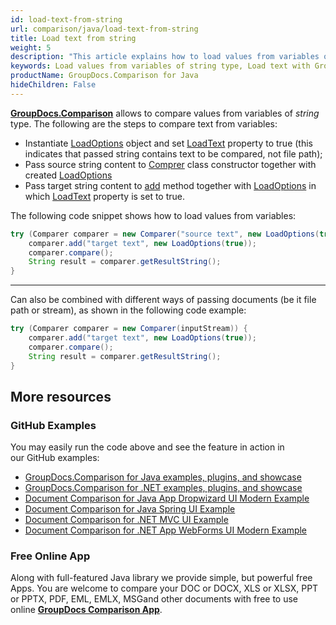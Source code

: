 ```yaml
---
id: load-text-from-string
url: comparison/java/load-text-from-string
title: Load text from string
weight: 5
description: "This article explains how to load values from variables of string type when using GroupDocs.Comparison for Java."
keywords: Load values from variables of string type, Load text with GroupDocs.Comparison
productName: GroupDocs.Comparison for Java
hideChildren: False
---
```

[**GroupDocs.Comparison**](https://products.groupdocs.com/comparison/java) allows to compare values from variables of *string* type.
The following are the steps to compare text from variables:

* Instantiate [LoadOptions](https://apireference.groupdocs.com/comparison/java/com.groupdocs.comparison.options.load/LoadOptions) object and set [LoadText](https://apireference.groupdocs.com/comparison/java/com.groupdocs.comparison.options.load/LoadOptions#setLoadText(boolean)) property to true (this indicates that passed string contains text to be compared, not file path);
* Pass source string content to [Comprer](https://apireference.groupdocs.com/comparison/java/com.groupdocs.comparison/Comparer) class constructor together with created [LoadOptions](https://apireference.groupdocs.com/comparison/java/com.groupdocs.comparison.options.load/LoadOptions)
* Pass target string content to [add](https://apireference.groupdocs.com/comparison/java/com.groupdocs.comparison/Comparer#add(java.lang.String,%20com.groupdocs.comparison.options.load.LoadOptions)) method together with [LoadOptions](https://apireference.groupdocs.com/comparison/java/com.groupdocs.comparison.options.load/LoadOptions) in which [LoadText](https://apireference.groupdocs.com/comparison/java/com.groupdocs.comparison.options.load/LoadOptions#setLoadText(boolean)) property is set to true.

The following code snippet shows how to load values from variables:
```java
try (Comparer comparer = new Comparer("source text", new LoadOptions(true))) {
    comparer.add("target text", new LoadOptions(true));
    comparer.compare();
    String result = comparer.getResultString();
}
```
---

Can also be combined with different ways of passing documents (be it file path or stream), as shown in the following code example:
```java
try (Comparer comparer = new Comparer(inputStream)) {
    comparer.add("target text", new LoadOptions(true));
    comparer.compare();
    String result = comparer.getResultString();
}
```

## More resources

### GitHub Examples
You may easily run the code above and see the feature in action in our GitHub examples:

*   [GroupDocs.Comparison for Java examples, plugins, and showcase](https://github.com/groupdocs-comparison/GroupDocs.Comparison-for-Java)
*   [GroupDocs.Comparison for .NET examples, plugins, and showcase](https://github.com/groupdocs-comparison/GroupDocs.Comparison-for-.NET)
*   [Document Comparison for Java App Dropwizard UI Modern Example](https://github.com/groupdocs-comparison/GroupDocs.Comparison-for-Java-Dropwizard)
*   [Document Comparison for Java Spring UI Example](https://github.com/groupdocs-comparison/GroupDocs.Comparison-for-Java-Spring)
*   [Document Comparison for .NET MVC UI Example](https://github.com/groupdocs-comparison/GroupDocs.Comparison-for-.NET-MVC)
*   [Document Comparison for .NET App WebForms UI Modern Example](https://github.com/groupdocs-comparison/GroupDocs.Comparison-for-.NET-WebForms)


### Free Online App
Along with full-featured Java library we provide simple, but powerful free Apps.
You are welcome to compare your DOC or DOCX, XLS or XLSX, PPT or PPTX, PDF, EML, EMLX, MSGand other documents with free to use online **[GroupDocs Comparison App](https://products.groupdocs.app/comparison)**.
